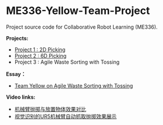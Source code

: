 # ME336-Yellow-Team-Project
Project source code for Collaborative Robot Learning (ME336).  

**Projects:**
* [Project 1 : 2D Picking](/projects/readme_2Dpicking.md)
* [Project 2 : 6D Picking](/projects/readme_6Dpicking.md)
* Project 3 : Agile Waste Sorting with Tossing

**Essay：**
  * [Team Yellow on Agile Waste Sorting with Tossing](/material/ME336_2021_Team_Yellow_on_Agile_Waste_Sorting_with_Tossing.pdf)  

**Video links:**
  * [机械臂抛掷与放置物体效果对比](https://www.bilibili.com/video/BV1D54y1H7jV?spm_id_from=333.999.0.0)
  * [视觉识别的UR5机械臂自动抓取抛掷效果展示](https://www.bilibili.com/video/BV1kq4y1L7ki?spm_id_from=333.999.0.0)  